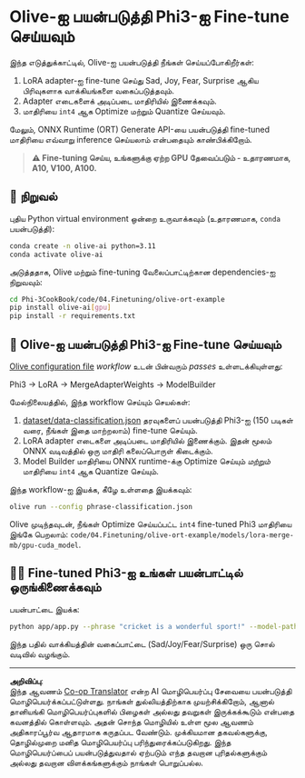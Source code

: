 <!--
CO_OP_TRANSLATOR_METADATA:
{
  "original_hash": "4164123a700fecd535d850f09506d72a",
  "translation_date": "2025-10-11T11:38:53+00:00",
  "source_file": "code/04.Finetuning/olive-ort-example/README.md",
  "language_code": "ta"
}
-->
# Olive-ஐ பயன்படுத்தி Phi3-ஐ Fine-tune செய்யவும்

இந்த எடுத்துக்காட்டில், Olive-ஐ பயன்படுத்தி நீங்கள் செய்யப்போகிறீர்கள்:

1. LoRA adapter-ஐ fine-tune செய்து Sad, Joy, Fear, Surprise ஆகிய பிரிவுகளாக வாக்கியங்களை வகைப்படுத்தவும்.
2. Adapter எடைகளைக் அடிப்படை மாதிரியில் இணைக்கவும்.
3. மாதிரியை `int4` ஆக Optimize மற்றும் Quantize செய்யவும்.

மேலும், ONNX Runtime (ORT) Generate API-யை பயன்படுத்தி fine-tuned மாதிரியை எவ்வாறு inference செய்யலாம் என்பதையும் காண்பிக்கிறோம்.

> **⚠️ Fine-tuning செய்ய, உங்களுக்கு ஏற்ற GPU தேவைப்படும் - உதாரணமாக, A10, V100, A100.**

## 💾 நிறுவல்

புதிய Python virtual environment ஒன்றை உருவாக்கவும் (உதாரணமாக, `conda` பயன்படுத்தி):

```bash
conda create -n olive-ai python=3.11
conda activate olive-ai
```

அடுத்ததாக, Olive மற்றும் fine-tuning வேலைப்பாட்டிற்கான dependencies-ஐ நிறுவவும்:

```bash
cd Phi-3CookBook/code/04.Finetuning/olive-ort-example
pip install olive-ai[gpu]
pip install -r requirements.txt
```

## 🧪 Olive-ஐ பயன்படுத்தி Phi3-ஐ Fine-tune செய்யவும்
[Olive configuration file](../../../../../code/04.Finetuning/olive-ort-example/phrase-classification.json) *workflow* உடன் பின்வரும் *passes* உள்ளடக்கியுள்ளது:

Phi3 -> LoRA -> MergeAdapterWeights -> ModelBuilder

மேல்நிலையத்தில், இந்த workflow செய்யும் செயல்கள்:

1. [dataset/data-classification.json](../../../../../code/04.Finetuning/olive-ort-example/dataset/dataset-classification.json) தரவுகளைப் பயன்படுத்தி Phi3-ஐ (150 படிகள் வரை, நீங்கள் இதை மாற்றலாம்) fine-tune செய்யும்.
2. LoRA adapter எடைகளை அடிப்படை மாதிரியில் இணைக்கும். இதன் மூலம் ONNX வடிவத்தில் ஒரு மாதிரி கலைப்பொருள் கிடைக்கும்.
3. Model Builder மாதிரியை ONNX runtime-க்கு Optimize செய்யும் *மற்றும்* மாதிரியை `int4` ஆக Quantize செய்யும்.

இந்த workflow-ஐ இயக்க, கீழே உள்ளதை இயக்கவும்:

```bash
olive run --config phrase-classification.json
```

Olive முடிந்தவுடன், நீங்கள் Optimize செய்யப்பட்ட `int4` fine-tuned Phi3 மாதிரியை இங்கே பெறலாம்: `code/04.Finetuning/olive-ort-example/models/lora-merge-mb/gpu-cuda_model`.

## 🧑‍💻 Fine-tuned Phi3-ஐ உங்கள் பயன்பாட்டில் ஒருங்கிணைக்கவும் 

பயன்பாட்டை இயக்க:

```bash
python app/app.py --phrase "cricket is a wonderful sport!" --model-path models/lora-merge-mb/gpu-cuda_model
```

இந்த பதில் வாக்கியத்தின் வகைப்பாட்டை (Sad/Joy/Fear/Surprise) ஒரு சொல் வடிவில் வழங்கும்.

---

**அறிவிப்பு**:  
இந்த ஆவணம் [Co-op Translator](https://github.com/Azure/co-op-translator) என்ற AI மொழிபெயர்ப்பு சேவையை பயன்படுத்தி மொழிபெயர்க்கப்பட்டுள்ளது. நாங்கள் துல்லியத்திற்காக முயற்சிக்கிறோம், ஆனால் தானியங்கி மொழிபெயர்ப்புகளில் பிழைகள் அல்லது தவறுகள் இருக்கக்கூடும் என்பதை கவனத்தில் கொள்ளவும். அதன் சொந்த மொழியில் உள்ள மூல ஆவணம் அதிகாரப்பூர்வ ஆதாரமாக கருதப்பட வேண்டும். முக்கியமான தகவல்களுக்கு, தொழில்முறை மனித மொழிபெயர்ப்பு பரிந்துரைக்கப்படுகிறது. இந்த மொழிபெயர்ப்பைப் பயன்படுத்துவதால் ஏற்படும் எந்த தவறான புரிதல்களுக்கும் அல்லது தவறான விளக்கங்களுக்கும் நாங்கள் பொறுப்பல்ல.